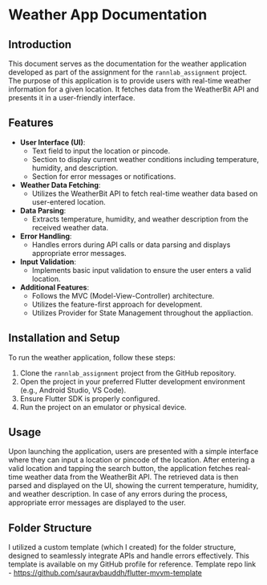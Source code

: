 # Weather App Documentation

## Introduction
This document serves as the documentation for the weather application developed as part of the assignment for the `rannlab_assignment` project. The purpose of this application is to provide users with real-time weather information for a given location. It fetches data from the WeatherBit API and presents it in a user-friendly interface.

## Features
- **User Interface (UI)**:
  - Text field to input the location or pincode.
  - Section to display current weather conditions including temperature, humidity, and description.
  - Section for error messages or notifications.
- **Weather Data Fetching**:
  - Utilizes the WeatherBit API to fetch real-time weather data based on user-entered location.
- **Data Parsing**:
  - Extracts temperature, humidity, and weather description from the received weather data.
- **Error Handling**:
  - Handles errors during API calls or data parsing and displays appropriate error messages.
- **Input Validation**:
  - Implements basic input validation to ensure the user enters a valid location.
- **Additional Features**:
  - Follows the MVC (Model-View-Controller) architecture.
  - Utilizes the feature-first approach for development.
  - Utilizes Provider for State Management throughout the appliaction.


## Installation and Setup
To run the weather application, follow these steps:
1. Clone the `rannlab_assignment` project from the GitHub repository.
2. Open the project in your preferred Flutter development environment (e.g., Android Studio, VS Code).
3. Ensure Flutter SDK is properly configured.
4. Run the project on an emulator or physical device.

## Usage
Upon launching the application, users are presented with a simple interface where they can input a location or pincode of the location. After entering a valid location and tapping the search button, the application fetches real-time weather data from the WeatherBit API. The retrieved data is then parsed and displayed on the UI, showing the current temperature, humidity, and weather description. In case of any errors during the process, appropriate error messages are displayed to the user.

## Folder Structure
I utilized a custom template (which I created) for the folder structure, designed to seamlessly integrate APIs and handle errors effectively. This template is available on my GitHub profile for reference.
Template repo link - https://github.com/sauravbauddh/flutter-mvvm-template 


